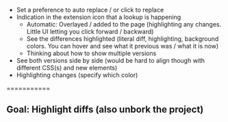 - Set a preference to auto replace / or click to replace
- Indication in the extension icon that a lookup is happening
  - Automatic: Overlayed / added to the page (highlighting any changes. Little UI letting you click forward / backward)
  - See the differences highlighted (literal diff, highlighting, background colors. You can hover and see what it previous was / what it is now)
  - Thinking about how to show multiple versions
- See both versions side by side (would be hard to align though with different CSS(s) and new elements)
- Highlighting changes (specify which color)
  
===========

## Goal: Highlight diffs (also unbork the project)